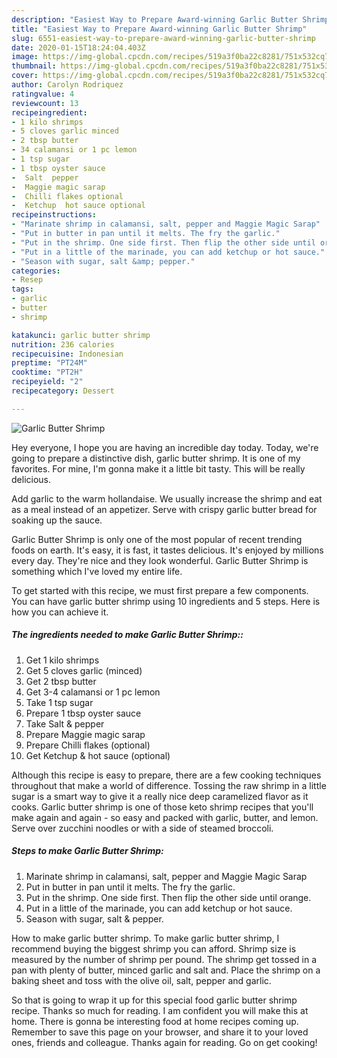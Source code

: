 ```yaml
---
description: "Easiest Way to Prepare Award-winning Garlic Butter Shrimp"
title: "Easiest Way to Prepare Award-winning Garlic Butter Shrimp"
slug: 6551-easiest-way-to-prepare-award-winning-garlic-butter-shrimp
date: 2020-01-15T18:24:04.403Z
image: https://img-global.cpcdn.com/recipes/519a3f0ba22c8281/751x532cq70/garlic-butter-shrimp-recipe-main-photo.jpg
thumbnail: https://img-global.cpcdn.com/recipes/519a3f0ba22c8281/751x532cq70/garlic-butter-shrimp-recipe-main-photo.jpg
cover: https://img-global.cpcdn.com/recipes/519a3f0ba22c8281/751x532cq70/garlic-butter-shrimp-recipe-main-photo.jpg
author: Carolyn Rodriquez
ratingvalue: 4
reviewcount: 13
recipeingredient:
- 1 kilo shrimps
- 5 cloves garlic minced
- 2 tbsp butter
- 34 calamansi or 1 pc lemon
- 1 tsp sugar
- 1 tbsp oyster sauce
-  Salt  pepper
-  Maggie magic sarap
-  Chilli flakes optional
-  Ketchup  hot sauce optional
recipeinstructions:
- "Marinate shrimp in calamansi, salt, pepper and Maggie Magic Sarap"
- "Put in butter in pan until it melts. The fry the garlic."
- "Put in the shrimp. One side first. Then flip the other side until orange."
- "Put in a little of the marinade, you can add ketchup or hot sauce."
- "Season with sugar, salt &amp; pepper."
categories:
- Resep
tags:
- garlic
- butter
- shrimp

katakunci: garlic butter shrimp
nutrition: 236 calories
recipecuisine: Indonesian
preptime: "PT24M"
cooktime: "PT2H"
recipeyield: "2"
recipecategory: Dessert

---
```



![Garlic Butter Shrimp](https://img-global.cpcdn.com/recipes/519a3f0ba22c8281/751x532cq70/garlic-butter-shrimp-recipe-main-photo.jpg)

Hey everyone, I hope you are having an incredible day today. Today, we're going to prepare a distinctive dish, garlic butter shrimp. It is one of my favorites. For mine, I'm gonna make it a little bit tasty. This will be really delicious.

Add garlic to the warm hollandaise. We usually increase the shrimp and eat as a meal instead of an appetizer. Serve with crispy garlic butter bread for soaking up the sauce.

Garlic Butter Shrimp is only one of the most popular of recent trending foods on earth. It's easy, it is fast, it tastes delicious. It's enjoyed by millions every day. They're nice and they look wonderful. Garlic Butter Shrimp is something which I've loved my entire life.


To get started with this recipe, we must first prepare a few components. You can have garlic butter shrimp using 10 ingredients and 5 steps. Here is how you can achieve it.

##### The ingredients needed to make Garlic Butter Shrimp::

1. Get 1 kilo shrimps
1. Get 5 cloves garlic (minced)
1. Get 2 tbsp butter
1. Get 3-4 calamansi or 1 pc lemon
1. Take 1 tsp sugar
1. Prepare 1 tbsp oyster sauce
1. Take  Salt &amp; pepper
1. Prepare  Maggie magic sarap
1. Prepare  Chilli flakes (optional)
1. Get  Ketchup &amp; hot sauce (optional)


Although this recipe is easy to prepare, there are a few cooking techniques throughout that make a world of difference. Tossing the raw shrimp in a little sugar is a smart way to give it a really nice deep caramelized flavor as it cooks. Garlic butter shrimp is one of those keto shrimp recipes that you&#39;ll make again and again - so easy and packed with garlic, butter, and lemon. Serve over zucchini noodles or with a side of steamed broccoli. 

##### Steps to make Garlic Butter Shrimp:

1. Marinate shrimp in calamansi, salt, pepper and Maggie Magic Sarap
1. Put in butter in pan until it melts. The fry the garlic.
1. Put in the shrimp. One side first. Then flip the other side until orange.
1. Put in a little of the marinade, you can add ketchup or hot sauce.
1. Season with sugar, salt &amp; pepper.


How to make garlic butter shrimp. To make garlic butter shrimp, I recommend buying the biggest shrimp you can afford. Shrimp size is measured by the number of shrimp per pound. The shrimp get tossed in a pan with plenty of butter, minced garlic and salt and. Place the shrimp on a baking sheet and toss with the olive oil, salt, pepper and garlic. 

So that is going to wrap it up for this special food garlic butter shrimp recipe. Thanks so much for reading. I am confident you will make this at home. There is gonna be interesting food at home recipes coming up. Remember to save this page on your browser, and share it to your loved ones, friends and colleague. Thanks again for reading. Go on get cooking!
